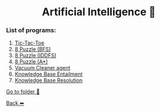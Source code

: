 <div align="center">
  <h1>Artificial Intelligence 🤖</h1>
</div>

### List of programs:

<div>
  <ol>
    <li><a href="https://github.com/vinsdragonis/3rd-year-labs/tree/main/AI/TicTacToe">Tic-Tac-Toe</a></li>
    <li><a href="https://github.com/vinsdragonis/3rd-year-labs/tree/main/AI/BFS_8Puzzle">8 Puzzle (BFS)</a></li>
    <li><a href="https://github.com/vinsdragonis/3rd-year-labs/tree/main/AI/IDDFS_8Puzzle">8 Puzzle (IDDFS)</a></li>
    <li><a href="https://github.com/vinsdragonis/3rd-year-labs/tree/main/AI/A*_8Puzzle">8 Puzzle (A*)</a></li>
    <li><a href="https://github.com/vinsdragonis/3rd-year-labs/tree/main/AI/Vacuum%20Cleaner">Vacuum Cleaner agent</a></li>
    <li><a href="https://github.com/vinsdragonis/3rd-year-labs/tree/main/AI/Knowledge%20Base%20Entailment">Knowledge Base Entailment</a></li>
    <li><a href="https://github.com/vinsdragonis/3rd-year-labs/tree/main/AI/Knowledge%20Base%20Resolution">Knowledge Base Resolution</a></li>
  </ol>
</div>

<a target="blank" href="https://github.com/vinsdragonis/3rd-year-labs/tree/main/AI">Go to folder 📂</a>

<a href="https://vinsdragonis.github.io/3rd-year-labs/">Back ⬅</a>
